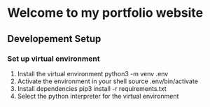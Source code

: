 # Welcome to my portfolio website

## Developement Setup

### Set up virtual environment

1. Install the virtual environment python3 -m venv .env
2. Activate the environment in your shell source .env/bin/activate
3. Install dependencies pip3 install -r requirements.txt
4. Select the python interpreter for the virtual environment
